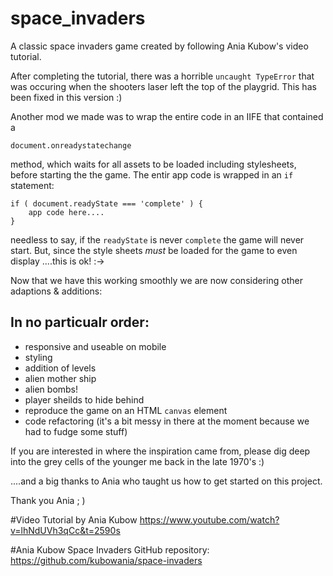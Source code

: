 # space_invaders

A classic space invaders game created by following Ania Kubow's video tutorial.

After completing the tutorial, there was a horrible `uncaught TypeError` that was occuring
when the shooters laser left the top of the playgrid. This has been fixed in this version :)

Another mod we made was to wrap the entire code in an IIFE that contained a

```document.onreadystatechange``` 

method, which waits for all assets to be loaded including stylesheets, before starting the
the game. The entir app code is wrapped in an `if` statement:

```
if ( document.readyState === 'complete' ) {
    app code here....
}
```

needless to say, if the `readyState` is never `complete` the game will never start. But,
since the style sheets _must_ be loaded for the game to even display ....this is ok! :->

Now that we have this working smoothly we are now considering other adaptions & additions:

## In no particualr order:
- responsive and useable on mobile
- styling
- addition of levels
- alien mother ship
- alien bombs!
- player sheilds to hide behind
- reproduce the game on an HTML `canvas` element
- code refactoring (it's a bit messy in there at the moment because we had to fudge some stuff)

If you are interested in where the inspiration came from, please dig deep into the grey cells
of the younger me back in the late 1970's :)

....and a big thanks to Ania who taught us how to get started on this project.

Thank you Ania ; )

#Video Tutorial by Ania Kubow
https://www.youtube.com/watch?v=lhNdUVh3qCc&t=2590s

#Ania Kubow Space Invaders GitHub repository:
https://github.com/kubowania/space-invaders
